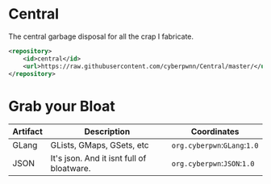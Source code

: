 # Central
The central garbage disposal for all the crap I fabricate.

``` xml
<repository>
    <id>central</id>
    <url>https://raw.githubusercontent.com/cyberpwnn/Central/master/</url>
</repository>
```

# Grab your Bloat

| Artifact | Description | Coordinates |
|---|---|---|
| GLang | GLists, GMaps, GSets, etc | ```org.cyberpwn```:```GLang```:```1.0``` |
| JSON | It's json. And it isnt full of bloatware. | ```org.cyberpwn```:```JSON```:```1.0``` |
